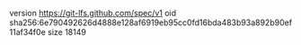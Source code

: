version https://git-lfs.github.com/spec/v1
oid sha256:6e790492626d4888e128af6919eb95cc0fd16bda483b93a892b90ef11af34f0e
size 18149
